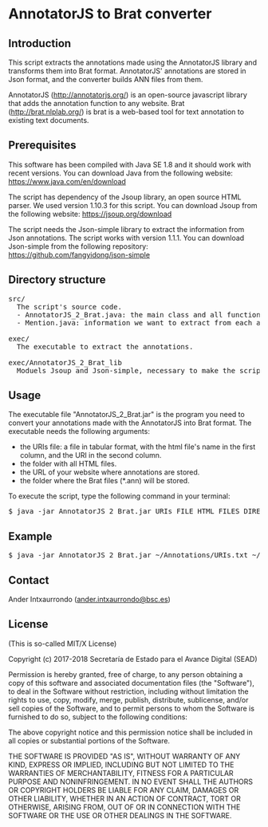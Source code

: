 # AnnotatorJS to Brat converter

## Introduction

This script extracts the annotations made using the AnnotatorJS library and transforms them into Brat format. AnnotatorJS' annotations are stored in Json format, and the converter builds ANN files from them.

AnnotatorJS (http://annotatorjs.org/) is an open-source javascript library that adds the annotation function to any website. Brat (http://brat.nlplab.org/) is brat is a web-based tool for text annotation to existing text documents.

## Prerequisites

This software has been compiled with Java SE 1.8 and it should work with recent versions. You can download Java from the following website: https://www.java.com/en/download

The script has dependency of the Jsoup library, an open source HTML parser. We used version 1.10.3 for this script. You can download Jsoup from the following website: https://jsoup.org/download

The script needs the Json-simple library to extract the information from Json annotations. The script works with version 1.1.1. You can download Json-simple from the following repository: https://github.com/fangyidong/json-simple

## Directory structure

<pre>
src/
  The script's source code.
  - AnnotatorJS_2_Brat.java: the main class and all functions to extract annotated data.
  - Mention.java: information we want to extract from each annotated mention. By default, each object stores the following data: mention string (quote), category, start and end offsets, note, URI where the mention can be found, and the paragraph of the text where this mention was annotated. AnnotatorJS stores extra information, for example, the time and day the mention was annotated. In case you want to extract more data, add the new parameters into this file.

exec/
  The executable to extract the annotations.

exec/AnnotatorJS_2_Brat_lib
  Moduels Jsoup and Json-simple, necessary to make the script work. 
</pre>

## Usage

The executable file "AnnotatorJS_2_Brat.jar" is the program you need to convert your annotations made with the AnnotatorJS into Brat format. The executable needs the following arguments:
- the URIs file: a file in tabular format, with the html file's name in the first column, and the URI in the second column.
- the folder with all HTML files.
- the URL of your website where annotations are stored.
- the folder where the Brat files (*.ann) will be stored.

To execute the script, type the following command in your terminal:

<pre>
$ java -jar AnnotatorJS_2_Brat.jar URIs_FILE HTML_FILES_DIRECTORY WEBSITE_URL ANN_OUTPUT_DIRECTORY
</pre>

## Example

<pre>
$ java -jar AnnotatorJS_2_Brat.jar ~/Annotations/URIs.txt ~/Annotations/html_files http://www.my-website.com/annotations-here/annotator-store ~/Annotations/Brat
</pre>


## Contact

Ander Intxaurrondo (ander.intxaurrondo@bsc.es)

## License

(This is so-called MIT/X License)

Copyright (c) 2017-2018 Secretaría de Estado para el Avance Digital (SEAD)

Permission is hereby granted, free of charge, to any person obtaining a copy of this software and associated documentation files (the "Software"), to deal in the Software without restriction, including without limitation the rights to use, copy, modify, merge, publish, distribute, sublicense, and/or sell copies of the Software, and to permit persons to whom the Software is furnished to do so, subject to the following conditions:

The above copyright notice and this permission notice shall be included in all copies or substantial portions of the Software.

THE SOFTWARE IS PROVIDED "AS IS", WITHOUT WARRANTY OF ANY KIND, EXPRESS OR IMPLIED, INCLUDING BUT NOT LIMITED TO THE WARRANTIES OF MERCHANTABILITY, FITNESS FOR A PARTICULAR PURPOSE AND NONINFRINGEMENT. IN NO EVENT SHALL THE AUTHORS OR COPYRIGHT HOLDERS BE LIABLE FOR ANY CLAIM, DAMAGES OR OTHER LIABILITY, WHETHER IN AN ACTION OF CONTRACT, TORT OR OTHERWISE, ARISING FROM, OUT OF OR IN CONNECTION WITH THE SOFTWARE OR THE USE OR OTHER DEALINGS IN THE SOFTWARE.
